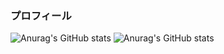 ### プロフィール

![Anurag's GitHub stats](https://github-readme-stats.vercel.app/api?username=iwashi623&count_private=true&show_icons=true&theme=swift)
![Anurag's GitHub stats](https://github-readme-stats.vercel.app/api/top-langs/?username=iwashi623&layout=compact&theme=swift)

<!--
**SardineTa23/SardineTa23** is a ✨ _special_ ✨ repository because its `README.md` (this file) appears on your GitHub profile.

Here are some ideas to get you started:

- 🔭 I’m currently working on ...
- 🌱 I’m currently learning ...
- 👯 I’m looking to collaborate on ...
- 🤔 I’m looking for help with ...
- 💬 Ask me about ...
- 📫 How to reach me: ...
- 😄 Pronouns: ...
- ⚡ Fun fact: ...
-->
